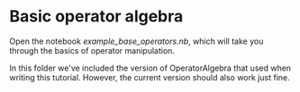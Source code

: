 # Basic operator algebra

Open the notebook *example_base_operators.nb*, which will take you through the basics of operator manipulation. 

In this folder we've included the version of OperatorAlgebra that used when writing this tutorial. However, the current version should also work just fine.